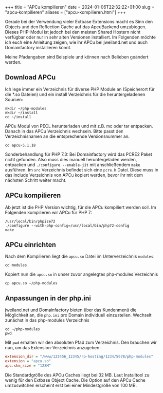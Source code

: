 +++
title = "APCu kompilieren"
date = 2024-01-06T22:32:22+01:00
slug = "apcu-kompilieren"
aliases = ["apcu-kompilieren.html"]
+++

Gerade bei der Verwendung vieler Extbase Extensions macht es Sinn den Objects und den Reflection Cache auf das ApcuBackend umzubiegen. Dieses PHP-Modul ist jedoch bei den meisten Shared Hostern nicht verfügbar oder nur in sehr alten Versionen installiert. Im Folgenden möchte ich euch eine Anleitung zeigen, wie ihr APCu bei jweiland.net und auch Domainfactory installieren könnt.

Meine Pfadangaben sind Beispiele und können nach Belieben geändert werden.

## Download APCu

Ich lege immer ein Verzeichnis für diverse PHP Module an (Speicherort für die *.so Dateien) und ein install Verzeichnis für die heruntergeladenen Sourcen:

```shell
mkdir ~/php-modules
mkdir ~/install
cd ~/install
```

APCu Modul von PECL herunterladen und mit z.B. mc oder tar entpacken. Danach in das APCu Verzeichnis wechseln. Bitte passt den Verzeichnisnamen an die entsprechende Versionsnummer an.

```shell
cd apcu-5.1.18
```

Sonderbehandlung für PHP 7.3: Bei Domainfactory wird das PCRE2 Paket nicht gefunden. Also muss dies manuell heruntergeladen werden, entpacken und `./configure --enable-jit` mit anschließendem `make` ausführen. Im `src` Verzeichnis befindet sich eine `pcre.h` Datei. Diese muss in das include Verzeichnis von APCu kopiert werden, bevor ihr mit dem nächsten Schritt weiter macht.

## APCu kompilieren

Ab jetzt ist die PHP Version wichtig, für die APCu kompiliert werden soll. Im Folgenden kompilieren wir APCu für PHP 7:

```shell
/usr/local/bin/phpize72
./configure --with-php-config=/usr/local/bin/php72-config
make
```

## APCu einrichten

Nach dem Kompilieren liegt die `apcu.so` Datei im Unterverzeichnis `modules`:

```shell
cd modules
```

Kopiert nun die `apcu.so` in unser zuvor angelegtes php-modules Verzeichnis

```shell
cp apcu.so ~/php-modules
```

## Anpassungen in der php.ini

jweiland.net und Domainfactory bieten über das Kundenmenü die Möglichkeit an, die `php.ini` pro Domain individuell einzustellen. Wechselt zunächst in das php-modules Verzeichnis

```shell
cd ~/php-modules
pwd
```

Mit `pwd` erhalten wir den absoluten Pfad zum Verzeichnis. Den brauchen wir nun, um das Extension-Verzeichnis anzugeben:

```ini
extension_dir = "/www/123456_12345/rp-hosting/1234/5678/php-modules"
extension = "apcu.so"
apc.shm_size = "128M"
```

Die Standardgröße des APCu Caches liegt bei 32 MB. Laut Installtool zu wenig für den Extbase Object Cache. Die Option auf den APCu Cache umzuswitchen erscheint erst bei einer Mindestgröße von 100 MB.
